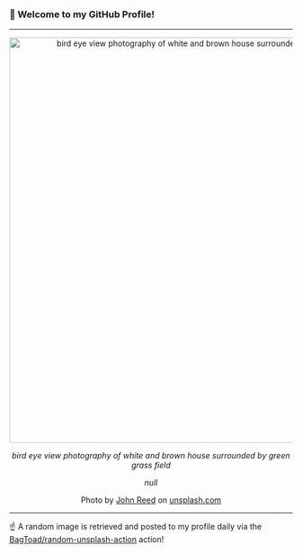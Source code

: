 ### 👋 Welcome to my GitHub Profile!

----

<div align="center">
  <img width="720" src="https://images.unsplash.com/photo-1530844230930-8168b52d2d88?crop=entropy&cs=tinysrgb&fit=max&fm=jpg&ixid=M3w1NTI0OTR8MHwxfHJhbmRvbXx8fHx8fHx8fDE3NTg2MDgwOTJ8&ixlib=rb-4.1.0&q=80&w=1080" alt="bird eye view photography of white and brown house surrounded by green grass field">
  
  <em>bird eye view photography of white and brown house surrounded by green grass field</em>
  
  <em>null</em>
  
  Photo by [John Reed](http://leerspace.com) on [unsplash.com](https://unsplash.com/)
</div>

----

☝️ A random image is retrieved and posted to my profile daily via the [BagToad/random-unsplash-action](https://github.com/BagToad/random-unsplash-action) action!
